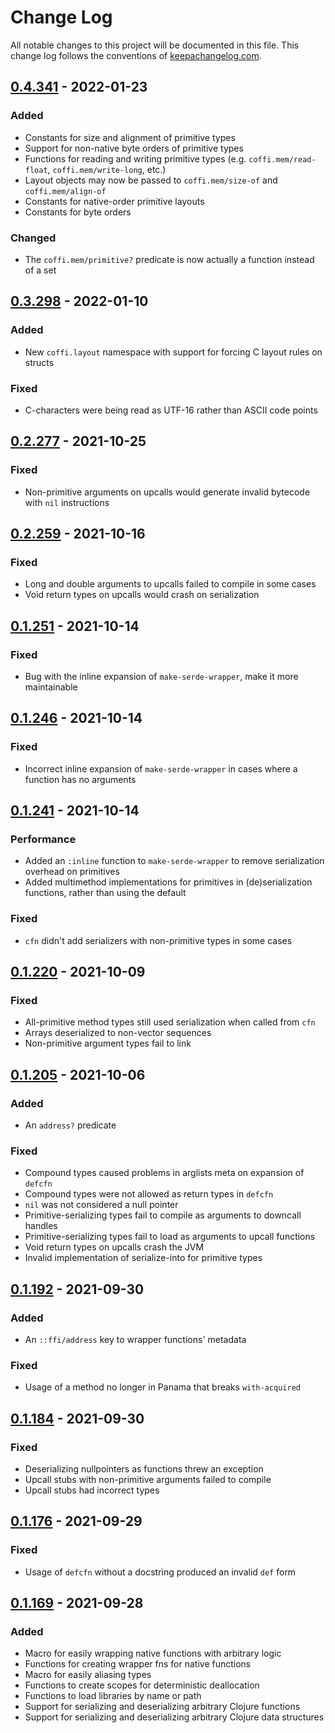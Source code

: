 # Change Log
All notable changes to this project will be documented in this file. This change log follows the conventions of [keepachangelog.com](http://keepachangelog.com/).

## [0.4.341] - 2022-01-23
### Added
- Constants for size and alignment of primitive types
- Support for non-native byte orders of primitive types
- Functions for reading and writing primitive types (e.g. `coffi.mem/read-float`, `coffi.mem/write-long`, etc.)
- Layout objects may now be passed to `coffi.mem/size-of` and `coffi.mem/align-of`
- Constants for native-order primitive layouts
- Constants for byte orders

### Changed
- The `coffi.mem/primitive?` predicate is now actually a function instead of a set

## [0.3.298] - 2022-01-10
### Added
- New `coffi.layout` namespace with support for forcing C layout rules on structs

### Fixed
- C-characters were being read as UTF-16 rather than ASCII code points

## [0.2.277] - 2021-10-25
### Fixed
- Non-primitive arguments on upcalls would generate invalid bytecode with `nil` instructions

## [0.2.259] - 2021-10-16
### Fixed
- Long and double arguments to upcalls failed to compile in some cases
- Void return types on upcalls would crash on serialization

## [0.1.251] - 2021-10-14
### Fixed
- Bug with the inline expansion of `make-serde-wrapper`, make it more maintainable

## [0.1.246] - 2021-10-14
### Fixed
- Incorrect inline expansion of `make-serde-wrapper` in cases where a function has no arguments

## [0.1.241] - 2021-10-14
### Performance
- Added an `:inline` function to `make-serde-wrapper` to remove serialization overhead on primitives
- Added multimethod implementations for primitives in (de)serialization functions, rather than using the default

### Fixed
- `cfn` didn't add serializers with non-primitive types in some cases

## [0.1.220] - 2021-10-09
### Fixed
- All-primitive method types still used serialization when called from `cfn`
- Arrays deserialized to non-vector sequences
- Non-primitive argument types fail to link

## [0.1.205] - 2021-10-06
### Added
- An `address?` predicate

### Fixed
- Compound types caused problems in arglists meta on expansion of `defcfn`
- Compound types were not allowed as return types in `defcfn`
- `nil` was not considered a null pointer
- Primitive-serializing types fail to compile as arguments to downcall handles
- Primitive-serializing types fail to load as arguments to upcall functions
- Void return types on upcalls crash the JVM
- Invalid implementation of serialize-into for primitive types

## [0.1.192] - 2021-09-30
### Added
- An `::ffi/address` key to wrapper functions' metadata

### Fixed
- Usage of a method no longer in Panama that breaks `with-acquired`

## [0.1.184] - 2021-09-30
### Fixed
- Deserializing nullpointers as functions threw an exception
- Upcall stubs with non-primitive arguments failed to compile
- Upcall stubs had incorrect types

## [0.1.176] - 2021-09-29
### Fixed
- Usage of `defcfn` without a docstring produced an invalid `def` form

## [0.1.169] - 2021-09-28
### Added
- Macro for easily wrapping native functions with arbitrary logic
- Functions for creating wrapper fns for native functions
- Macro for easily aliasing types
- Functions to create scopes for deterministic deallocation
- Functions to load libraries by name or path
- Support for serializing and deserializing arbitrary Clojure functions
- Support for serializing and deserializing arbitrary Clojure data structures

[0.4.341]: https://github.com/IGJoshua/coffi/compare/v0.3.298...v0.4.341
[0.3.298]: https://github.com/IGJoshua/coffi/compare/v0.2.277...v0.3.298
[0.2.277]: https://github.com/IGJoshua/coffi/compare/v0.2.259...v0.2.277
[0.2.259]: https://github.com/IGJoshua/coffi/compare/v0.1.251...v0.2.259
[0.1.251]: https://github.com/IGJoshua/coffi/compare/v0.1.246...v0.1.251
[0.1.246]: https://github.com/IGJoshua/coffi/compare/v0.1.241...v0.1.246
[0.1.241]: https://github.com/IGJoshua/coffi/compare/v0.1.220...v0.1.241
[0.1.220]: https://github.com/IGJoshua/coffi/compare/v0.1.205...v0.1.220
[0.1.205]: https://github.com/IGJoshua/coffi/compare/v0.1.192...v0.1.205
[0.1.192]: https://github.com/IGJoshua/coffi/compare/v0.1.184...v0.1.192
[0.1.184]: https://github.com/IGJoshua/coffi/compare/v0.1.176...v0.1.184
[0.1.176]: https://github.com/IGJoshua/coffi/compare/v0.1.169...v0.1.176
[0.1.169]: https://github.com/IGJoshua/coffi/compare/16f56bc31d69142ec4d2fb61b15b069d78b127ca...v0.1.169
